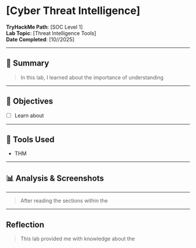# [Cyber Threat Intelligence]

**TryHackMe Path**: [SOC Level 1]  
**Lab Topic**: [Threat Intelligence Tools]  
**Date Completed**: [10//2025]

---

## 🧠 Summary

> In this lab, I learned about the importance of understanding 

---

## 🎯 Objectives
- [ ] Learn about 

---

## 🧰 Tools Used
- THM 
  
---

## 📊 Analysis & Screenshots

***  ***

> After reading the sections within the 

---

## Reflection

> This lab provided me with knowledge about the 

